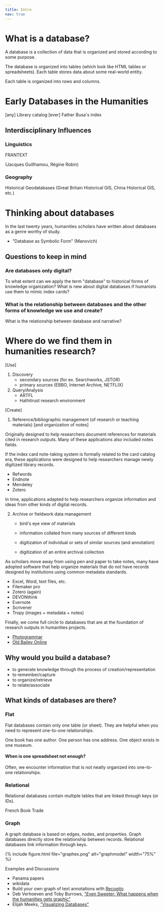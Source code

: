 ```yaml
---
title: Intro
nav: true
---
```


# What is a database?

A database is a collection of data that is organized and stored according to some purpose.

The database is organized into tables (which look like HTML tables or spreadsheets). Each table
stores data about some real-world entity.

Each table is organized into rows and columns.



# Early Databases in the Humanities


[any] Library catalog [ever]
Father Busa's index




## Interdisciplinary Influences
### Linguistics
FRANTEXT

(Jacques Guillhamou, Régine Robin)

### Geography
Historical Geodatabases (Great Britain Historical GIS, China Historical GIS, etc.)




# Thinking about databases

In the last twenty years, humanities scholars have written about databases as a genre worthy of study.

- "Database as Symbolic Form" (Manovich)

## Questions to keep in mind

### Are databases only digital?

To what extent can we apply the term "database" to historical forms of knowledge organization?
What is new about digital databases if humanists use them to mimic index cards?

### What is the relationship between databases and the other forms of knowledge we use and create?

What is the relationship between database and narrative?





# Where do we find them in humanities research?

[Use]
1. Discovery
    - secondary sources (for ex. Searchworks, JSTOR)
    - primary sources (EBBO, Internet Archive, NETFLIX)
2. Query/Analysis
    - ARTFL
    - Hathitrust research environment





[Create]
1. Reference/bibliographic management (of research or teaching materials)
[and organization of notes]

Originally designed to help researchers document references for materials cited in research outputs. Many of these applications also included notes fields.

If the index card note-taking system is formally related to the card catalog era, these applications were designed to help researchers manage newly digitized library records.

- Refwords
- Endnote
- Mendeley
- Zotero




In time, applications adapted to help researchers organize information and ideas from other kinds of digital records.

2. Archive or fieldwork data management
    - bird's eye view of materials

    - information collated from many sources of different kinds

    - digitization of individual or sets of similar sources (and annotation)

    - digitization of an entire archival collection


As scholars move away from using pen and paper to take notes, many have adopted software that help organize  materials that do not have records designed by institutions using common metadata standards.

- Excel, Word, text files, etc.
- Filemaker pro
- Zotero (again)
- DEVONthink
- Evernote
- Scrivener
- Tropy (images + metadata + notes)






Finally, we come full circle to databases that are at the foundation of research outputs in humanities projects.

- [Photogrammar](http://photogrammar.yale.edu/)
- [Old Bailey Online](https://www.oldbaileyonline.org/)




## Why would you build a database?

- to generate knowledge through the process of creation/representation
- to remember/capture
- to organize/retrieve
- to relate/associate


## What kinds of databases are there?

### Flat

Flat databases contain only one table (or sheet). They are helpful when you need to represent one-to-one relationships.

One book has one author.
One person has one address.
One object exists in one museum.


#### When is one spreadsheet not enough?

Often, we encounter information that is not neatly organized into one-to-one relationships.


### Relational

Relational databases contain multiple tables that are linked through keys (or IDs).

French Book Trade


### Graph

A graph database is based on edges, nodes, and properties. Graph databases directly store the relationship between records. Relational databases link information through keys.

{% include figure.html file="graphex.png" alt="graphmodel" width="75%" %}

Examples and Discussions
- Panama papers
- wikidata
- Build your own graph of text annotations with [Recogito](http://recogito.pelagios.org/)
- Deb Verhoeven and Toby Burrows, ["Even Sweeter: What happens when the humanities gets graphic"](https://medium.com/@bestqualitycrab/https-medium-com-huni2-0-48373de1e3a1)
- Elijah Meeks, ["Visualizing Databases"](https://dhs.stanford.edu/spatial-humanities/visualizing-databases/)
